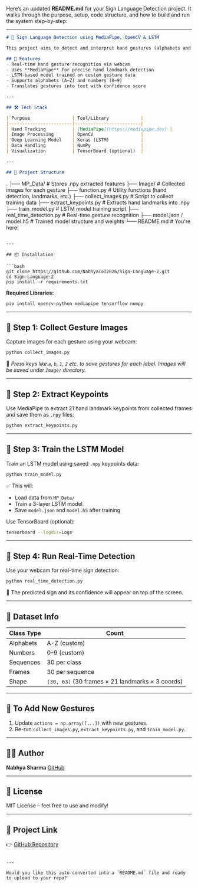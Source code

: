 Here’s an updated **README.md** for your Sign Language Detection project. It walks through the purpose, setup, code structure, and how to build and run the system step-by-step:

---

```markdown
# 🤟 Sign Language Detection using MediaPipe, OpenCV & LSTM

This project aims to detect and interpret hand gestures (alphabets and digits) from live webcam input using MediaPipe for hand tracking and an LSTM neural network for classification. It translates sign language into readable text in real-time.

## 🚀 Features
- Real-time hand gesture recognition via webcam
- Uses **MediaPipe** for precise hand landmark detection
- LSTM-based model trained on custom gesture data
- Supports alphabets (A–Z) and numbers (0–9)
- Translates gestures into text with confidence score

---

## 🛠️ Tech Stack

| Purpose                | Tool/Library            |
|------------------------|-------------------------|
| Hand Tracking          | [MediaPipe](https://mediapipe.dev) |
| Image Processing       | OpenCV                  |
| Deep Learning Model    | Keras (LSTM)            |
| Data Handling          | NumPy                   |
| Visualization          | TensorBoard (optional)  |

---

## 📂 Project Structure

```

.
├── MP\_Data/                  # Stores .npy extracted features
├── Image/                   # Collected images for each gesture
├── function.py              # Utility functions (hand detection, landmarks, etc.)
├── collect\_images.py        # Script to collect training data
├── extract\_keypoints.py     # Extracts hand landmarks into .npy
├── train\_model.py           # LSTM model training script
├── real\_time\_detection.py   # Real-time gesture recognition
├── model.json / model.h5    # Trained model structure and weights
└── README.md                # You're here!

````

---

## 📦 Installation

```bash
git clone https://github.com/NabhyaIoT2026/Sign-Language-2.git
cd Sign-Language-2
pip install -r requirements.txt
````

**Required Libraries:**

```bash
pip install opencv-python mediapipe tensorflow numpy
```

---

## 📸 Step 1: Collect Gesture Images

Capture images for each gesture using your webcam:

```bash
python collect_images.py
```

📌 *Press keys like `a`, `b`, `1`, `2` etc. to save gestures for each label. Images will be saved under `Image/` directory.*

---

## 📌 Step 2: Extract Keypoints

Use MediaPipe to extract 21 hand landmark keypoints from collected frames and save them as `.npy` files:

```bash
python extract_keypoints.py
```

---

## 🧠 Step 3: Train the LSTM Model

Train an LSTM model using saved `.npy` keypoints data:

```bash
python train_model.py
```

✅ This will:

* Load data from `MP_Data/`
* Train a 3-layer LSTM model
* Save `model.json` and `model.h5` after training

Use TensorBoard (optional):

```bash
tensorboard --logdir=Logs
```

---

## 🎯 Step 4: Run Real-Time Detection

Use your webcam for real-time sign detection:

```bash
python real_time_detection.py
```

💬 The predicted sign and its confidence will appear on top of the screen.

---

## 🧪 Dataset Info

| Class Type | Count                                            |
| ---------- | ------------------------------------------------ |
| Alphabets  | A-Z (custom)                                     |
| Numbers    | 0–9 (custom)                                     |
| Sequences  | 30 per class                                     |
| Frames     | 30 per sequence                                  |
| Shape      | `(30, 63)` (30 frames × 21 landmarks × 3 coords) |

---

## 📝 To Add New Gestures

1. Update `actions = np.array([...])` with new gestures.
2. Re-run `collect_images.py`, `extract_keypoints.py`, and `train_model.py`.

---

## 🙋‍♂️ Author

**Nabhya Sharma**
[GitHub](https://github.com/NabhyaIoT2026)

---

## 📃 License

MIT License – feel free to use and modify!

---

## 🔗 Project Link

👉 [GitHub Repository](https://github.com/NabhyaIoT2026/Sign-Language-2)

```

---

Would you like this auto-converted into a `README.md` file and ready to upload to your repo?
```

